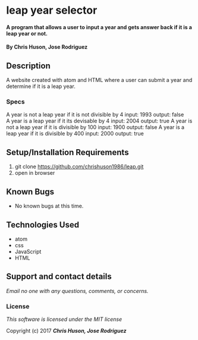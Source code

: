 # leap year selector

#### A program that allows a user to input a year and gets answer back if it is a leap year or not.

#### By **Chris Huson, Jose Rodriguez**

## Description

A website created with atom and HTML where a user can submit a year and determine if it is a leap year.


### Specs
  A year is not a leap year if it is not divisible by 4 input: 1993  output: false  
  A year is a leap year if it its devisable by 4 input: 2004 output: true
  A year is not a leap year if it is divisible by 100 input: 1900 output: false
  A year is a leap year if it is divisible by 400 input: 2000 output: true
## Setup/Installation Requirements

1. git clone https://github.com/chrishuson1986/leap.git
2. open in browser

## Known Bugs
* No known bugs at this time.

## Technologies Used
* atom
* css
* JavaScript
* HTML

## Support and contact details

_Email no one with any questions, comments, or concerns._

### License

*This software is licensed under the MIT license*

Copyright (c) 2017 **_Chris Huson, Jose Rodriguez_**
